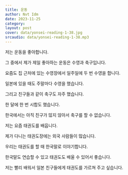 ```yaml
---
title: 운동
author: Nvt Idm
date: 2023-11-25
category: 
layout: post
cover: data/yonsei-reading-1-38.jpg
srcaudio: data/yonsei-reading-1-38.mp3
---
```


저는 운동을 좋아합니다.

그 중에서 제가 제일 좋아하는 운동은 수영과 축구입니다.

요즘도 집 근처에 있는 수영장에서 일주일에 두 번 수영을 합니다.

일본에 있을 때도 주말마다 수영을 했습니다.

그리고 친구들과 같이 축구도 자주 했습니다.

한 달에 한 번 시합도 했습니다.

한국에서는 아직 친구가 많지 않아서 축구를 할 수 없습니다.

저는 요즘 태권도를 배웁니다.

제가 다니는 태권도장에는 외국 사람들이 많습니다.

우리는 태권도를 할 때 한국말로 이야기합니다.

한국말도 연습할 수 있고 태권도도 배울 수 있어서 좋습니다.

저는 빨리 배워서 일본 친구들에게 태권도를 가르쳐 주고 싶습니다.